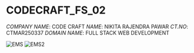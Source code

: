 # CODECRAFT_FS_02
*COMPANY NAME*: CODE CRAFT
*NAME*: NIKITA RAJENDRA PAWAR
*CT.NO*: CTMAR250337
*DOMAIN NAME*: FULL STACK WEB DEVELOPMENT

![EMS](https://github.com/user-attachments/assets/fa8444d7-1810-4052-84df-55930d091387)
![EMS2](https://github.com/user-attachments/assets/51f26292-3a3a-461c-96a5-e1f53ed586a6)
